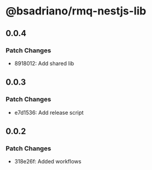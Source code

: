# @bsadriano/rmq-nestjs-lib

## 0.0.4

### Patch Changes

- 8918012: Add shared lib

## 0.0.3

### Patch Changes

- e7d1536: Add release script

## 0.0.2

### Patch Changes

- 318e26f: Added workflows
